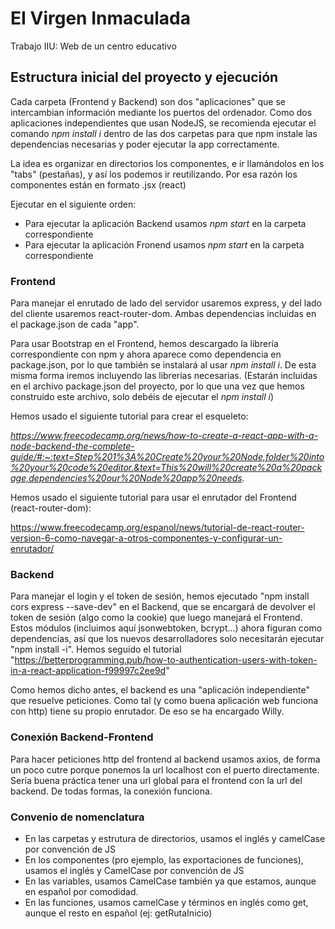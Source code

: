 # EI Virgen Inmaculada
Trabajo IIU: Web de un centro educativo

## Estructura inicial del proyecto y ejecución

Cada carpeta (Frontend y Backend) son dos "aplicaciones" que se intercambian información mediante los puertos del ordenador. Como dos aplicaciones independientes que usan NodeJS, se recomienda ejecutar el comando _npm install i_ dentro de las dos carpetas para que npm instale las dependencias necesarias y poder ejecutar la app correctamente.

La idea es organizar en directorios los componentes, e ir llamándolos en los "tabs" (pestañas), y así los podemos ir reutilizando. Por esa razón los componentes están en formato .jsx (react)

Ejecutar en el siguiente orden:

- Para ejecutar la aplicación Backend usamos _npm start_ en la carpeta correspondiente
- Para ejecutar la aplicación Fronend usamos _npm start_ en la carpeta correspondiente

### Frontend

Para manejar el enrutado de lado del servidor usaremos express, y del lado del cliente usaremos react-router-dom. Ambas dependencias incluidas en el package.json de cada "app".

Para usar Bootstrap en el Frontend, hemos descargado la librería correspondiente con npm y ahora aparece como dependencia en package.json, por lo que también se instalará al usar _npm install i_. De esta misma forma iremos incluyendo las librerías necesarias. (Estarán incluidas en el archivo package.json del proyecto, por lo que una vez que hemos construido este archivo, solo debéis de ejecutar el _npm install i_)

Hemos usado el siguiente tutorial para crear el esqueleto:

_https://www.freecodecamp.org/news/how-to-create-a-react-app-with-a-node-backend-the-complete-guide/#:~:text=Step%201%3A%20Create%20your%20Node,folder%20into%20your%20code%20editor.&text=This%20will%20create%20a%20package,dependencies%20our%20Node%20app%20needs._ 

Hemos usado el siguiente tutorial para usar el enrutador del Frontend (react-router-dom):

https://www.freecodecamp.org/espanol/news/tutorial-de-react-router-version-6-como-navegar-a-otros-componentes-y-configurar-un-enrutador/

### Backend

Para manejar el login y el token de sesión, hemos ejecutado "npm install cors express --save-dev" en el Backend, que se encargará de devolver el token de sesión (algo como la cookie) que luego manejará el Frontend. Estos módulos (incluimos aquí jsonwebtoken, bcrypt...) ahora figuran como dependencias, así que los nuevos desarrolladores solo necesitarán ejecutar "npm install -i". Hemos seguido el tutorial "https://betterprogramming.pub/how-to-authentication-users-with-token-in-a-react-application-f99997c2ee9d"

Como hemos dicho antes, el backend es una "aplicación independiente" que resuelve peticiones. Como tal (y como buena aplicación web funciona con http) tiene su propio enrutador. De eso se ha encargado Willy.

### Conexión Backend-Frontend

Para hacer peticiones http del frontend al backend usamos axios, de forma un poco cutre porque ponemos la url localhost con el puerto directamente. Sería buena práctica tener una url global para el frontend con la url del backend. De todas formas, la conexión funciona.

### Convenio de nomenclatura

- En las carpetas y estrutura de directorios, usamos el inglés y camelCase por convención de JS
- En los componentes (pro ejemplo, las exportaciones de funciones), usamos el inglés y CamelCase por convención de JS
- En las variables, usamos CamelCase también ya que estamos, aunque en español por comodidad.
- En las funciones, usamos camelCase y términos en inglés como get, aunque el resto en español (ej: getRutaInicio)

